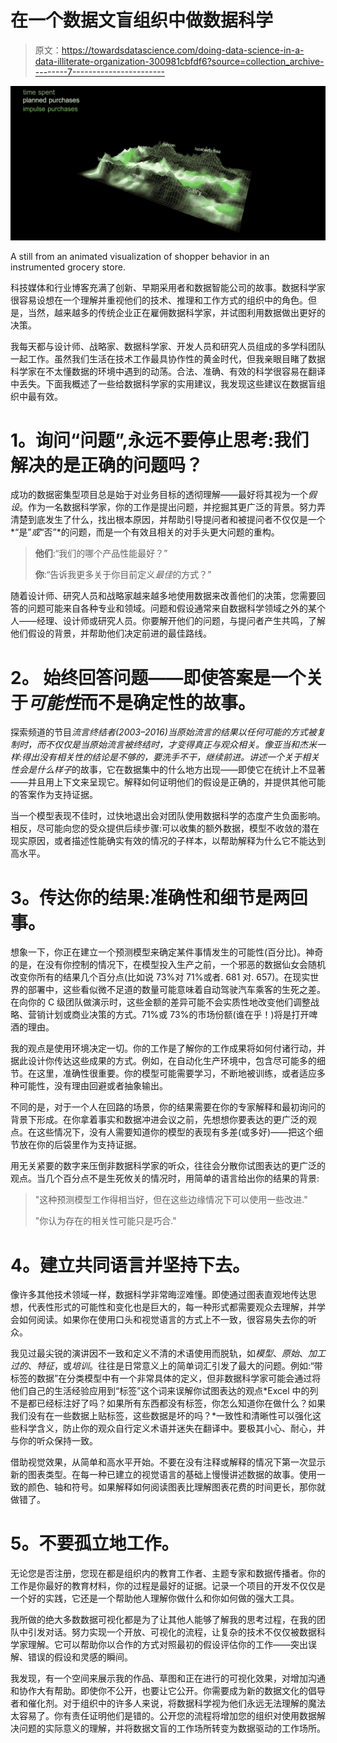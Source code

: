 # 在一个数据文盲组织中做数据科学

> 原文：<https://towardsdatascience.com/doing-data-science-in-a-data-illiterate-organization-300981cbfdf6?source=collection_archive---------7----------------------->

![](img/6d53f7e0360a6ba35a47dd3e2782f2c5.png)

A still from an animated visualization of shopper behavior in an instrumented grocery store.

科技媒体和行业博客充满了创新、早期采用者和数据智能公司的故事。数据科学家很容易设想在一个理解并重视他们的技术、推理和工作方式的组织中的角色。但是，当然，越来越多的传统企业正在雇佣数据科学家，并试图利用数据做出更好的决策。

我每天都与设计师、战略家、数据科学家、开发人员和研究人员组成的多学科团队一起工作。虽然我们生活在技术工作最具协作性的黄金时代，但我亲眼目睹了数据科学家在不太懂数据的环境中遇到的动荡。合法、准确、有效的科学很容易在翻译中丢失。下面我概述了一些给数据科学家的实用建议，我发现这些建议在数据盲组织中最有效。

# **1。询问“问题”,永远不要停止思考:我们解决的是正确的问题吗？**

成功的数据密集型项目总是始于对业务目标的透彻理解——最好将其视为一个*假设*。作为一名数据科学家，你的工作是提出问题，并挖掘其更广泛的背景。努力弄清楚到底发生了什么，找出根本原因，并帮助引导提问者和被提问者不仅仅是一个*“是”*或*“否”*的问题，而是一个有效且相关的对手头更大问题的重构。

> **他们**:“我们的哪个产品性能最好？”
> 
> **你**:“告诉我更多关于你目前定义*最佳*的方式？”

随着设计师、研究人员和战略家越来越多地使用数据来改善他们的决策，您需要回答的问题可能来自各种专业和领域。问题和假设通常来自数据科学领域之外的某个人——经理、设计师或研究人员。你要解开他们的问题，与提问者产生共鸣，了解他们假设的背景，并帮助他们决定前进的最佳路线。

# 2。 **始终回答问题——即使答案是一个关于*可能性*而不是确定性的故事。**

探索频道的节目*流言终结者(2003–2016)*当原始流言的结果以任何可能的方式被复制时，而不仅仅是当原始流言被终结时，才变得真正与观众相关。像亚当和杰米一样:得出没有相关性的结论是不够的，要洗手不干，继续前进。讲述一个关于相关性*会是什么样子*的故事，它在数据集中的什么地方出现——即使它在统计上不显著——并且用上下文来呈现它。解释如何证明他们的假设是正确的，并提供其他可能的答案作为支持证据。

当一个模型表现不佳时，过快地退出会对团队使用数据科学的态度产生负面影响。相反，尽可能向您的受众提供后续步骤:可以收集的额外数据，模型不收敛的潜在现实原因，或者描述性能确实有效的情况的子样本，以帮助解释为什么它不能达到高水平。

# **3。传达你的结果:准确性和细节是两回事。**

想象一下，你正在建立一个预测模型来确定某件事情发生的可能性(百分比)。神奇的是，在没有你控制的情况下，在模型投入生产之前，一个邪恶的数据仙女会随机改变你所有的结果几个百分点(比如说 73%对 71%或者. 681 对. 657)。在现实世界的部署中，这些看似微不足道的数量可能意味着自动驾驶汽车乘客的生死之差。在向你的 C 级团队做演示时，这些金额的差异可能不会实质性地改变他们调整战略、营销计划或商业决策的方式。71%或 73%的市场份额(谁在乎！)将是打开啤酒的理由。

我的观点是使用环境决定一切。你的工作是了解你的工作成果将如何付诸行动，并据此设计你传达这些成果的方式。例如，在自动化生产环境中，包含尽可能多的细节。在这里，准确性很重要。你的模型可能需要学习，不断地被训练，或者适应多种可能性，没有理由回避或者抽象输出。

不同的是，对于一个人在回路的场景，你的结果需要在你的专家解释和最初询问的背景下形成。在你拿着事实和数据冲进会议之前，先想想你要表达的更广泛的观点。在这些情况下，没有人需要知道你的模型的表现有多差(或多好)——把这个细节放在你的后袋里作为支持证据。

用无关紧要的数字来压倒非数据科学家的听众，往往会分散你试图表达的更广泛的观点。当几个百分点不是生死攸关的情况时，用简单的语言给出你的结果的背景:

> "这种预测模型工作得相当好，但在这些边缘情况下可以使用一些改进."
> 
> "你认为存在的相关性可能只是巧合."

# **4。建立共同语言并坚持下去。**

像许多其他技术领域一样，数据科学非常晦涩难懂。即使通过图表直观地传达思想，代表性形式的可能性和变化也是巨大的，每一种形式都需要观众去理解，并学会如何阅读。如果你在使用口头和视觉语言的方式上不一致，很容易失去你的听众。

我见过最尖锐的演讲因不一致和定义不清的术语使用而脱轨，如*模型*、*原始*、*加工过的*、*特征*，或*培训*。往往是日常意义上的简单词汇引发了最大的问题。例如:“带标签的数据”在分类模型中有一个非常具体的定义，但非数据科学家可能会通过将他们自己的生活经验应用到“标签”这个词来误解你试图表达的观点*Excel 中的列不是都已经标注好了吗？如果所有东西都没有标签，你怎么知道你在做什么？如果我们没有在一些数据上贴标签，这些数据是坏的吗？*一致性和清晰性可以强化这些科学含义，防止你的观众自行定义术语并迷失在翻译中。要极其小心、耐心，并与你的听众保持一致。

借助视觉效果，从简单和高水平开始。不要在没有注释或解释的情况下第一次显示新的图表类型。在每一种已建立的视觉语言的基础上慢慢讲述数据的故事。使用一致的颜色、轴和符号。如果解释如何阅读图表比理解图表花费的时间更长，那你就做错了。

# **5。不要孤立地工作。**

无论您是否注册，您现在都是组织内的教育工作者、主题专家和数据传播者。你的工作是你最好的教育材料，你的过程是最好的证据。记录一个项目的开发不仅仅是一个好的实践，它还是一个帮助他人理解你做什么和你如何做的强大工具。

我所做的绝大多数数据可视化都是为了让其他人能够了解我的思考过程，在我的团队中引发对话。努力实现一个开放、可视化的流程，让复杂的技术不仅仅被数据科学家理解。它可以帮助你以合作的方式对照最初的假设评估你的工作——突出误解、错误的假设和灵感的瞬间。

我发现，有一个空间来展示我的作品、草图和正在进行的可视化效果，对增加沟通和协作大有帮助。即使你不公开，也要让它公开。你需要成为新的数据文化的倡导者和催化剂。对于组织中的许多人来说，将数据科学视为他们永远无法理解的魔法太容易了。你有责任证明他们是错的。公开您的流程将增加您的组织对使用数据解决问题的实际意义的理解，并将数据文盲的工作场所转变为数据驱动的工作场所。